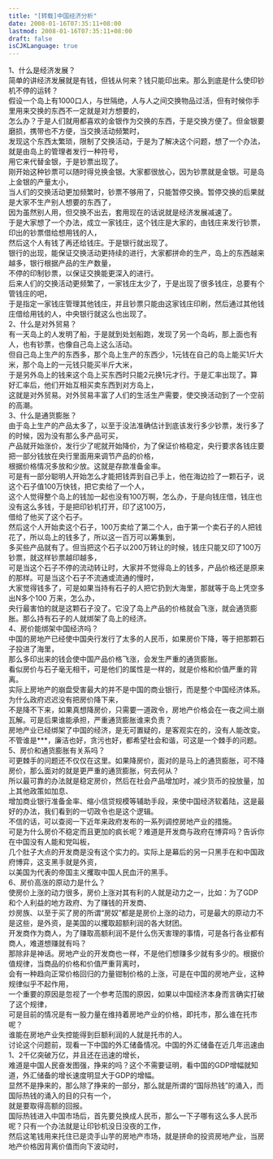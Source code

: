 ```yaml
---
title: "[转载]中国经济分析"
date: 2008-01-16T07:35:11+08:00
lastmod: 2008-01-16T07:35:11+08:00
draft: false
isCJKLanguage: true
---
```


<p>1、什么是经济发展？<br />简单的讲经济发展就是有钱，但钱从何来？钱只能印出来。那么到底是什么使印钞机不停的运转？<br />假设一个岛上有1000口人，与世隔绝，人与人之间交换物品过活，但有时候你手里用来交换的东西不一定就是对方想要的，<br />怎么办？于是人们就用都喜欢的金银作为交换的东西，于是交换方便了。但金银要磨损，携带也不方便，当交换活动频繁时，<br />发现这个东西太繁琐，限制了交换活动，于是为了解决这个问题，想了一个办法，就是由岛上的管理者发行一种符号，<br />用它来代替金银，于是钞票出现了。<br />刚开始这种钞票可以随时得兑换金银。大家都很放心，因为钞票就是金银。可是岛上金银的产量太小，<br />当人们的交换活动更加频繁时，钞票不够用了，只能暂停交换。暂停交换的后果就是大家不生产别人想要的东西了，<!--more--><br />因为虽然别人用，但交换不出去，套用现在的话说就是经济发展减速了。<br />于是大家想了一个办法，成立一家钱庄，这个钱庄是大家的，由钱庄来发行钞票，印出的钞票借给想用钱的人，<br />然后这个人有钱了再还给钱庄。于是银行就出现了。<br />银行的出现，能保证交换活动更持续的进行，大家都拼命的生产，岛上的东西越来越多，银行根据产品的生产数量，<br />不停的印制钞票，以保证交换能更深入的进行。<br />后来人们的交换活动更频繁了，一家钱庄太少了，于是出现了很多钱庄，总要有个管钱庄的吧，<br />于是指定一家钱庄管理其他钱庄，并且钞票只能由这家钱庄印刷，然后通过其他钱庄借给用钱的人，中央银行就这么也出现了。<br />2、什么是对外贸易？<br />有一天岛上的人发明了船，于是就到处划船跑，发现了另一个岛屿，那上面也有人，也有钞票，也像自己岛上这么活动。<br />但自己岛上生产的东西多，那个岛上生产的东西少，1元钱在自己的岛上能买1斤大米，那个岛上的一元钱只能买半斤大米，<br />于是另外岛上的钱来这个岛上买东西时只能2元换1元才行。于是汇率出现了。算好汇率后，他们开始互相买卖东西到对方岛上，<br />这就是对外贸易。对外贸易丰富了人们的生活生产需要，使交换活动到了一个空前的高潮。<br />3、什么是通货膨胀？<br />由于岛上生产的产品太多了，以至于没法准确估计到底该发行多少钞票，发行多了的时候，因为没有那么多产品可买，<br />产品就开始涨价，发行少了呢就开始降价，为了保证价格稳定，央行要求各钱庄要把一部分钱放在央行里面用来调节产品的价格，<br />根据价格情况多放和少放。这就是存款准备金率。<br />可是有一部分聪明人开始怎么才能把钱弄到自己手上，他在海边捡了一颗石子，说这个石子值100万快钱，把它卖给了一个人，<br />这个人觉得整个岛上的钱加一起也没有100万啊，怎么办，于是向钱庄借，钱庄也没有这么多钱，于是把印钞机打开，印了这100万，<br />借给了他买了这个石子。<br />然后这个人开始卖这个石子，100万卖给了第二个人，由于第一个卖石子的人把钱花了，所以岛上的钱多了，所以这一百万可以筹集到，<br />多买些产品就有了。但当把这个石子以200万转让的时候，钱庄只能又印了100万钞票，就这样钞票越印越多，<br />可是当这个石子不停的流动转让时，大家并不觉得岛上的钱多，产品价格还是原来的那样。可是当这个石子不流通或流通的慢时，<br />大家觉得钱多了，可是如果当持有石子的人把它扔到大海里，那就等于岛上凭空多出N多个100 万来，怎么办，<br />央行最害怕的就是这颗石子没了。它没了岛上产品的价格就会飞涨，就会通货膨胀。那么持有石子的人就绑架了岛上的经济。<br />4、房价能绑架中国经济吗？<br />中国的房地产已经使中国央行发行了太多的人民币，如果房价下降，等于把那颗石子投进了海里，<br />那么多印出来的钱会使中国产品价格飞涨，会发生严重的通货膨胀。<br />看似房价与石子毫无相干，可是他们的属性是一样的，就是价格和价值严重的背离。<br />实际上房地产的崩盘受害最大的并不是中国的商业银行，而是整个中国经济体系。为什么政府迟迟没有把房价降下来，<br />不是降不下来，如果真想降房价，只需要一道政令，房地产价格会在一夜之间土崩瓦解。可是后果谁能承担，严重通货膨胀谁来负责？<br />房地产业已经绑架了中国的经济，是无可置疑的，是客观实在的，没有人能改变。<br />不管谁是***，廉洁也好，贪污也好，都希望社会和谐，可这是一个棘手的问题。<br />5、房价和通货膨胀有关系吗？<br />可更棘手的问题还不仅仅在这里。如果降房价，面对的是马上的通货膨胀，可不降房价，那么面对的就是更严重的通货膨胀，何去何从？<br />所以最可靠的办法就是稳定房价，然后在社会产品增加时，减少货币的投放量，加上其他政策如加息、<br />增加商业银行准备金率、缩小信贷规模等辅助手段，来使中国经济软着陆，这是最好的办法，我们看到的一切政令也是这个逻辑。<br />不信的话，可以查阅一下近年来政府发布的一系列调控房地产业的措施。<br />可是为什么房价不稳定而且更加的疯长呢？难道是开发商与政府在博弈吗？告诉你在中国没有人能和党叫板，<br />几个肚子大点的开发商是没有这个实力的。实际上是幕后的另一只黑手在和中国政府博弈，这支黑手就是外资，<br />以美国为代表的帝国主义攫取中国人民血汗的黑手。<br />6、房价高涨的原动力是什么？<br />使房价上涨的动力很多，房价上涨对其有利的人就是动力之一，比如：为了GDP和个人利益的地方政府、为了赚钱的开发商、<br />炒房族、以至于买了房的所谓“房奴”都是是房价上涨的动力，可是最大的原动力不是这些，是外资，是美国的以攫取超额利润的各大财团。<br />开发商作为商人，为了赚取高额利润不是什么伤天害理的事情，可是各行各业都有商人，难道想赚就有吗？<br />那除非是神话。房地产业的开发商也一样，不是他们想赚多少就有多少的。根据价值规律，当商品的价格和价值严重背离时，<br />会有一种趋向正常价格回归的力量钳制价格的上涨，可是在中国的房地产业，这种规律似乎不起作用，<br />一个重要的原因是忽视了一个参考范围的原因，如果以中国经济本身而言确实打破了这个规律，<br />可是目前的情况是有一股力量在维持着房地产业的价格，即托市，那么谁在托市呢？<br />谁能在房地产业失控能得到巨额利润的人就是托市的人。<br />讨论这个问题前，现看一下中国的外汇储备情况。中国的外汇储备在近几年迅速由1、2千亿突破万亿，并且还在迅速的增长，<br />难道是中国人民奋发图强，挣来的吗？这个不需要证明，看中国的GDP增幅就知道，外汇储备的增长速度明显大于GDP的增幅。<br />显然不是挣来的，那么除了挣来的一部分，那么就是所谓的“国际热钱”的涌入，而国际热钱的涌入的目的只有一个，<br />就是要取得高额的回报。<br />国际热钱进入中国市场后，首先要兑换成人民币，那么一下子哪有这么多人民币呢？只有一个办法就是让印钞机没日没夜的工作，<br />然后这笔钱用来托住已是烫手山芋的房地产市场，就是拼命的投资房地产业，当房地产价格因背离价值而向下波动时，<br />